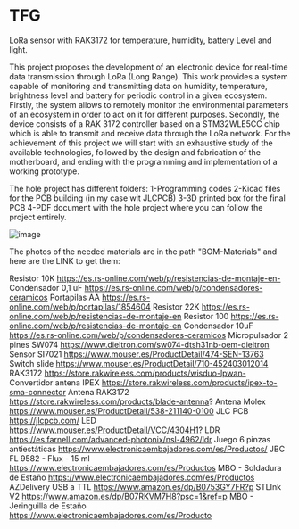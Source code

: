 # TFG
LoRa sensor with RAK3172 for temperature, humidity, battery Level and light.

This project proposes the development of an electronic device for real-time data transmission through LoRa (Long Range). This work provides a system capable of monitoring and transmitting data on humidity, temperature, brightness level and battery for periodic control in a given ecosystem.
Firstly, the system allows to remotely monitor the environmental parameters of an ecosystem in order to act on it for different purposes. Secondly, the device consists of a RAK 3172 controller based on a STM32WLE5CC chip which is able to transmit and receive data through the LoRa network. 
For the achievement of this project we will start with an exhaustive study of the available technologies, followed by the design and fabrication of the motherboard, and ending with the programming and implementation of a working prototype.

The hole project has different folders:
1-Programming codes
2-Kicad files for the PCB building (in my case wit JLCPCB)
3-3D printed box for the final PCB
4-PDF document with the hole project where you can follow the project entirely.

![image](https://github.com/luisrubiofuentes/TFG/assets/113974603/d9ddc8bc-d546-49e6-b7ff-bf5cebc68323)

The photos of the needed materials are in the path "BOM-Materials" and here are the LINK to get them:

Resistor 10K        	https://es.rs-online.com/web/p/resistencias-de-montaje-en-
Condensador 0,1 uF	https://es.rs-online.com/web/p/condensadores-ceramicos
Portapilas AA	      https://es.rs-online.com/web/p/portapilas/1854604
Resistor 22K      	https://es.rs-online.com/web/p/resistencias-de-montaje-en
Resistor 100       	https://es.rs-online.com/web/p/resistencias-de-montaje-en
Condensador 10uF  	https://es.rs-online.com/web/p/condensadores-ceramicos
Micropulsador 2 pines SW074    	https://www.dieltron.com/sw074-dtsh31nb-oem-dieltron
Sensor SI7021	https://www.mouser.es/ProductDetail/474-SEN-13763
Switch slide	https://www.mouser.es/ProductDetail/710-452403012014
RAK3172	https://store.rakwireless.com/products/wisduo-lpwan-
Convertidor antena IPEX	https://store.rakwireless.com/products/ipex-to-sma-connector
Antena RAK3172	https://store.rakwireless.com/products/blade-antenna?
Antena Molex	https://www.mouser.es/ProductDetail/538-211140-0100
JLC PCB	https://jlcpcb.com/
LED	https://www.mouser.es/ProductDetail/VCC/4304H1?
LDR	https://es.farnell.com/advanced-photonix/nsl-4962/ldr
Juego 6 pinzas antiestáticas	https://www.electronicaembajadores.com/es/Productos/
JBC FL 9582 - Flux - 15 ml	https://www.electronicaembajadores.com/es/Productos
MBO - Soldadura de Estaño	https://www.electronicaembajadores.com/es/Productos
AZDelivery USB a TTL	https://www.amazon.es/dp/B0753GY7FR?p
STLInk V2	https://www.amazon.es/dp/B07RKVM7H8?psc=1&ref=p
MBO - Jeringuilla de Estaño 	https://www.electronicaembajadores.com/es/Producto

